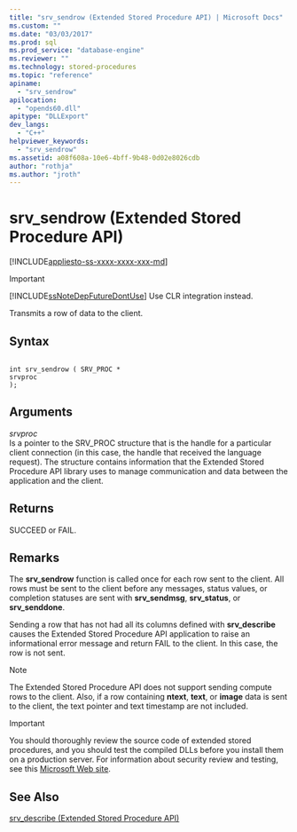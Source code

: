 ```yaml
---
title: "srv_sendrow (Extended Stored Procedure API) | Microsoft Docs"
ms.custom: ""
ms.date: "03/03/2017"
ms.prod: sql
ms.prod_service: "database-engine"
ms.reviewer: ""
ms.technology: stored-procedures
ms.topic: "reference"
apiname: 
  - "srv_sendrow"
apilocation: 
  - "opends60.dll"
apitype: "DLLExport"
dev_langs: 
  - "C++"
helpviewer_keywords: 
  - "srv_sendrow"
ms.assetid: a08f608a-10e6-4bff-9b48-0d02e8026cdb
author: "rothja"
ms.author: "jroth"
---
```

# srv_sendrow (Extended Stored Procedure API)
[!INCLUDE[appliesto-ss-xxxx-xxxx-xxx-md](../../includes/appliesto-ss-xxxx-xxxx-xxx-md.md)]
    
> [!IMPORTANT]  
>  [!INCLUDE[ssNoteDepFutureDontUse](../../includes/ssnotedepfuturedontuse-md.md)] Use CLR integration instead.  
  
 Transmits a row of data to the client.  
  
## Syntax  
  
```  
  
int srv_sendrow ( SRV_PROC *  
srvproc   
);  
```  
  
## Arguments  
 *srvproc*  
 Is a pointer to the SRV_PROC structure that is the handle for a particular client connection (in this case, the handle that received the language request). The structure contains information that the Extended Stored Procedure API library uses to manage communication and data between the application and the client.  
  
## Returns  
 SUCCEED or FAIL.  
  
## Remarks  
 The **srv_sendrow** function is called once for each row sent to the client. All rows must be sent to the client before any messages, status values, or completion statuses are sent with **srv_sendmsg**, **srv_status**, or **srv_senddone**.  
  
 Sending a row that has not had all its columns defined with **srv_describe** causes the Extended Stored Procedure API application to raise an informational error message and return FAIL to the client. In this case, the row is not sent.  
  
> [!NOTE]  
>  The Extended Stored Procedure API does not support sending compute rows to the client. Also, if a row containing **ntext**, **text**, or **image** data is sent to the client, the text pointer and text timestamp are not included.  
  
> [!IMPORTANT]  
>  You should thoroughly review the source code of extended stored procedures, and you should test the compiled DLLs before you install them on a production server. For information about security review and testing, see this [Microsoft Web site](https://go.microsoft.com/fwlink/?LinkID=54761&amp;clcid=0x409https://msdn.microsoft.com/security/).  
  
## See Also  
 [srv_describe &#40;Extended Stored Procedure API&#41;](../../relational-databases/extended-stored-procedures-reference/srv-describe-extended-stored-procedure-api.md)  
  
  

